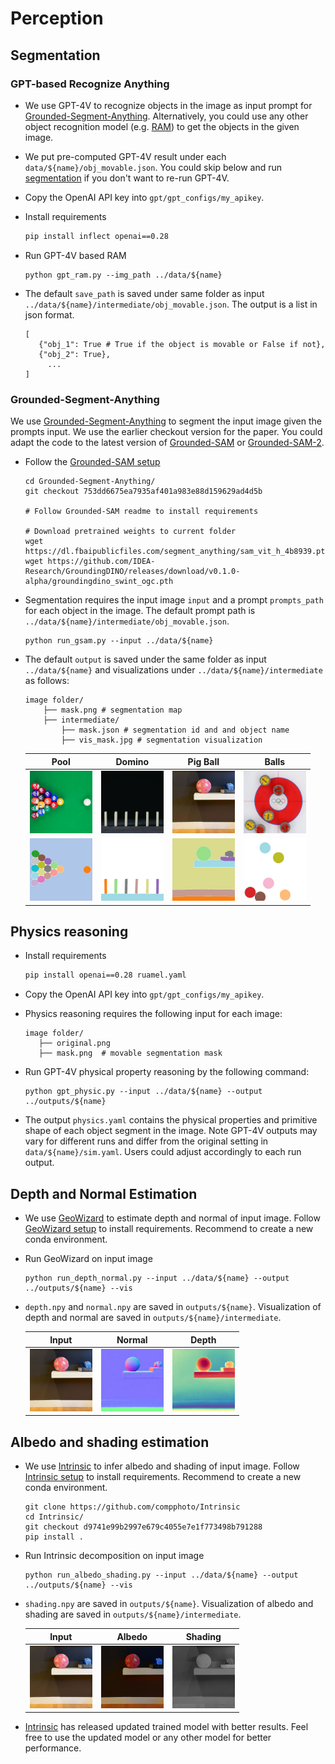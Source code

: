 # Perception

## Segmentation

### GPT-based Recognize Anything 
- We use GPT-4V to recognize objects in the image as input prompt for [Grounded-Segment-Anything](https://github.com/IDEA-Research/Grounded-Segment-Anything). Alternatively, you could use any other object recognition model (e.g. [RAM](https://github.com/xinyu1205/recognize-anything)) to get the objects in the given image.

- We put pre-computed GPT-4V result under each `data/${name}/obj_movable.json`. You could skip below and run [segmentation](#grounded-segment-anything) if you don't want to re-run GPT-4V.

- Copy the OpenAI API key into `gpt/gpt_configs/my_apikey`.

- Install requirements
    ```bash
    pip install inflect openai==0.28
    ```
- Run GPT-4V based RAM
    ```Shell
    python gpt_ram.py --img_path ../data/${name}
    ```
- The default `save_path` is saved under same folder as input `../data/${name}/intermediate/obj_movable.json`. The output is a list in json format.

    ```shell
    [
       {"obj_1": True # True if the object is movable or False if not},
       {"obj_2": True},
         ...
    ]
    ```

### Grounded-Segment-Anything
We use [Grounded-Segment-Anything](https://github.com/IDEA-Research/Grounded-Segment-Anything/tree/753dd6675ea7935af401a983e88d159629ad4d5b) to segment the input image given the prompts input. We use the earlier checkout version for the paper. You could adapt the code to the latest version of [Grounded-SAM](https://github.com/IDEA-Research/Grounded-Segment-Anything) or [Grounded-SAM-2](https://github.com/IDEA-Research/Grounded-SAM-2). 

- Follow the [Grounded-SAM setup](https://github.com/IDEA-Research/Grounded-Segment-Anything/tree/753dd6675ea7935af401a983e88d159629ad4d5b?tab=readme-ov-file#install-without-docker)
    ```Shell
    cd Grounded-Segment-Anything/
    git checkout 753dd6675ea7935af401a983e88d159629ad4d5b
    
    # Follow Grounded-SAM readme to install requirements
    
    # Download pretrained weights to current folder
    wget https://dl.fbaipublicfiles.com/segment_anything/sam_vit_h_4b8939.pth
    wget https://github.com/IDEA-Research/GroundingDINO/releases/download/v0.1.0-alpha/groundingdino_swint_ogc.pth

    ```
- Segmentation requires the input image `input` and a prompt `prompts_path` for each object in the image. The default prompt path is `../data/${name}/intermediate/obj_movable.json`.

    ```Shell
    python run_gsam.py --input ../data/${name}
    ```
- The default `output` is saved under the same folder as input `../data/${name}` and visualizations under `../data/${name}/intermediate` as follows:
    ```Shell
    image folder/  
        ├── mask.png # segmentation map
        ├── intermediate/
            ├── mask.json # segmentation id and and object name
            ├── vis_mask.jpg # segmentation visualization
    ```
    | **Pool** | **Domino** | **Pig Ball** | **Balls**  
    |:---------:|:----------------:|:----------:| :----------:|
    | <img src="../data/pool/original.png" alt="pool" width="100"/> | <img src="../data/domino/original.png" alt="domino" width="100"/> | <img src="../data/pig_ball/original.png" alt="pig_ball" width="100">| <img src="../data/balls/original.png" alt="balls" width="100"/> |
    | <img src="../data/pool/intermediate/vis_mask.jpg" alt="pool" width="100"/> | <img src="../data/domino/intermediate/vis_mask.jpg" alt="domino" width="100"/> | <img src="../data/pig_ball/intermediate/vis_mask.jpg" alt="pig_ball" width="100">| <img src="../data/balls/intermediate/vis_mask.jpg" alt="balls" width="100"/> |


## Physics reasoning

- Install requirements
    ```bash
    pip install openai==0.28 ruamel.yaml
    ```
- Copy the OpenAI API key into `gpt/gpt_configs/my_apikey`.

- Physics reasoning requires the following input for each image:
     ```Shell
    image folder/ 
        ├── original.png
        ├── mask.png  # movable segmentation mask
    ```
- Run GPT-4V physical property reasoning by the following command:
    ```Shell
    python gpt_physic.py --input ../data/${name} --output ../outputs/${name}
    ```

- The output `physics.yaml` contains the physical properties and primitive shape of each object segment in the image. Note GPT-4V outputs may vary for different runs and differ from the original setting in `data/${name}/sim.yaml`. Users could adjust accordingly to each run output.


## Depth and Normal Estimation
- We use [GeoWizard](https://github.com/fuxiao0719/GeoWizard) to estimate depth and normal of input image. Follow [GeoWizard setup](https://github.com/fuxiao0719/GeoWizard/blob/main/README.md#%EF%B8%8F-setup) to install requirements. Recommend to create a new conda environment.

- Run GeoWizard on input image
    ```Shell
    python run_depth_normal.py --input ../data/${name} --output ../outputs/${name} --vis
    ```
- `depth.npy` and `normal.npy` are saved in `outputs/${name}`. Visualization of depth and normal are saved in `outputs/${name}/intermediate`.

    | **Input** | **Normal** | **Depth** 
    |:---------:|:----------------:|:----------:|
    | <img src="../data/pig_ball/original.png" alt="input" width="100"/> | <img src="../data/pig_ball/intermediate/normal_vis.png" alt="normal" width="100"/> | <img src="../data/pig_ball/intermediate/depth_vis.png" alt="normal" width="100"/> |


## Albedo and shading estimation
- We use [Intrinsic](https://github.com/compphoto/Intrinsic/tree/d9741e99b2997e679c4055e7e1f773498b791288) to infer albedo and shading of input image. Follow [Intrinsic setup](https://github.com/compphoto/Intrinsic/tree/d9741e99b2997e679c4055e7e1f773498b791288?tab=readme-ov-file#setup) to install requirements. Recommend to create a new conda environment.
    ```
    git clone https://github.com/compphoto/Intrinsic
    cd Intrinsic/
    git checkout d9741e99b2997e679c4055e7e1f773498b791288
    pip install .
    ```

- Run Intrinsic decomposition on input image
    ```Shell
    python run_albedo_shading.py --input ../data/${name} --output ../outputs/${name} --vis
    ```

- `shading.npy` are saved in `outputs/${name}`. Visualization of albedo and shading are saved in `outputs/${name}/intermediate`.

    | **Input** | **Albedo** | **Shading** 
    |:---------:|:----------------:|:----------:|
    | <img src="../data/pig_ball/original.png" alt="input" width="100"/> | <img src="../data/pig_ball/intermediate/albedo_vis.png" alt="albedo" width="100"/> | <img src="../data/pig_ball/intermediate/shading_vis.png" alt="shading" width="100"/> |

- [Intrinsic](https://github.com/compphoto/Intrinsic) has released updated trained model with better results. Feel free to use the updated model or any other model for better performance.
